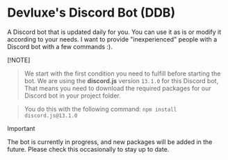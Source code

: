 # Devluxe's Discord Bot (DDB)
A Discord bot that is updated daily for you. You can use it as is or modify it according to your needs. I want to provide "inexperienced" people with a Discord bot with a few commands :).

[!NOTE]
> We start with the first condition you need to fulfill before starting the bot.
> We are using the **discord.js** version `13.1.0` for this Discord bot, That means you need to download the required packages for our Discord bot in your project folder.

> You do this with the following command:
> `npm install discord.js@13.1.0`

> [!IMPORTANT]
>The bot is currently in progress, and new packages will be added in the future. Please check this occasionally to stay up to date.
